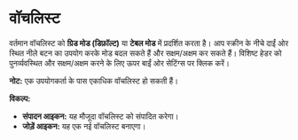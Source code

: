 # **वॉचलिस्ट**

वर्तमान वॉचलिस्ट को **ग्रिड मोड (डिफ़ॉल्ट)** या **टेबल मोड** में प्रदर्शित करता है।
आप स्क्रीन के नीचे दाईं ओर स्थित नीले बटन का उपयोग करके मोड बदल सकते हैं और सक्षम/अक्षम कर सकते हैं।
विशिष्ट हेडर को पुनर्व्यवस्थित और सक्षम/अक्षम करने के लिए ऊपर बाईं ओर सेटिंग्स पर क्लिक करें।

**नोट:** एक उपयोगकर्ता के पास एकाधिक वॉचलिस्ट हो सकती हैं।

**विकल्प:**
- **संपादन आइकन:** यह मौजूदा वॉचलिस्ट को संपादित करेगा।
- **जोड़ें आइकन:** यह एक नई वॉचलिस्ट बनाएगा।
